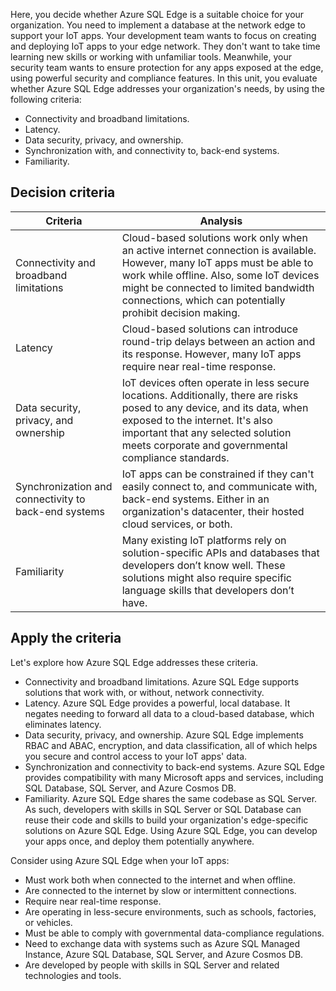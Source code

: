 Here, you decide whether Azure SQL Edge is a suitable choice for your organization. You need to implement a database at the network edge to support your IoT apps. Your development team wants to focus on creating and deploying IoT apps to your edge network. They don't want to take time learning new skills or working with unfamiliar tools. Meanwhile, your security team wants to ensure protection for any apps exposed at the edge, using powerful security and compliance features. In this unit, you evaluate whether Azure SQL Edge addresses your organization's needs, by using the following criteria:

- Connectivity and broadband limitations.
- Latency.
- Data security, privacy, and ownership.
- Synchronization with, and connectivity to, back-end systems.
- Familiarity.

## Decision criteria

| Criteria | Analysis |
| --- | --- |
| Connectivity and broadband limitations | Cloud-based solutions work only when an active internet connection is available. However, many IoT apps must be able to work while offline. Also, some IoT devices might be connected to limited bandwidth connections, which can potentially prohibit decision making. |
| Latency | Cloud-based solutions can introduce round-trip delays between an action and its response. However, many IoT apps require near real-time response. |
| Data security, privacy, and ownership | IoT devices often operate in less secure locations. Additionally, there are risks posed to any device, and its data, when exposed to the internet. It's also important that any selected solution meets corporate and governmental compliance standards. |
| Synchronization and connectivity to back-end systems | IoT apps can be constrained if they can't easily connect to, and communicate with, back-end systems. Either in an organization's datacenter, their hosted cloud services, or both. |
| Familiarity | Many existing IoT platforms rely on solution-specific APIs and databases that developers don’t know well. These solutions might also require specific language skills that developers don’t have. |

## Apply the criteria

Let's explore how Azure SQL Edge addresses these criteria.

- Connectivity and broadband limitations. Azure SQL Edge supports solutions that work with, or without, network connectivity.
- Latency. Azure SQL Edge provides a powerful, local database. It negates needing to forward all data to a cloud-based database, which eliminates latency.
- Data security, privacy, and ownership. Azure SQL Edge implements RBAC and ABAC, encryption, and data classification, all of which helps you secure and control access to your IoT apps' data.
- Synchronization and connectivity to back-end systems. Azure SQL Edge provides compatibility with many Microsoft apps and services, including SQL Database, SQL Server, and Azure Cosmos DB.
- Familiarity. Azure SQL Edge shares the same codebase as SQL Server. As such, developers with skills in SQL Server or SQL Database can reuse their code and skills to build your organization's edge-specific solutions on Azure SQL Edge. Using Azure SQL Edge, you can develop your apps once, and deploy them potentially anywhere.

Consider using Azure SQL Edge when your IoT apps:

- Must work both when connected to the internet and when offline.
- Are connected to the internet by slow or intermittent connections.
- Require near real-time response.
- Are operating in less-secure environments, such as schools, factories, or vehicles.
- Must be able to comply with governmental data-compliance regulations.
- Need to exchange data with systems such as Azure SQL Managed Instance, Azure SQL Database, SQL Server, and Azure Cosmos DB.
- Are developed by people with skills in SQL Server and related technologies and tools.
